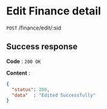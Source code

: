 # Edit Finance detail

`POST` /finance/edit/:sid

## Success response

**Code** : `200 OK`

**Content** :

```json
{
  "status": 200,
  "data"  : "Edited Successfully"
}
```
